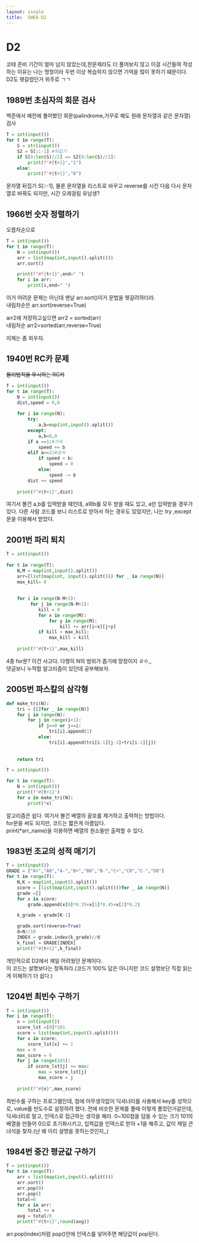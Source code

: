 ```yaml
---
layout: single
title:  SWEA D2
---
```


# D2
  
코테 준비 기간이 얼마 남지 않았는데,한문제라도 더 풀어보지 않고 이걸 시간들여 작성하는 이유는 나는 멍청이라 두번 이상 복습하지 않으면 기억을 많이 못하기 떄문이다.  
D2도 헷갈렸던거 위주로 ㄱㄱ


## 1989번 초심자의 회문 검사
백준에서 예전에 풀어봤던 회문(palindrome,거꾸로 해도 원래 문자열과 같은 문자열)검사

```python
T = int(input())
for t in range(T):
    S = str(input())
    S2 = S[::-1] #뒤집기
    if S[0:len(S)//2] == S2[0:len(S)//2]:
        print(f"#{t+1}","1")
    else:
        print(f"#{t+1}","0")

```
문자열 뒤집기 S[::-1], 물론 문자열을 리스트로 바꾸고 reverse를 시킨 다음
다시 문자열로 바꿔도 되지만, 시간 오래걸림 유남생?  

## 1966번 숫자 정렬하기
오름차순으로
```python
T = int(input())
for t in range(T):
    N = int(input())
    arr = list(map(int,input().split()))
    arr.sort()

    print(f"#f{t+1}",end=" ")
    for i in arr:
        print(i,end=" ")
```
이거 어려운 문제는 아닌데 맨날 arr.sort()이거 문법을 헷갈려하더라.  
내림차순은 arr.sort(reverse=True)  

arr2에 저장하고싶으면 arr2 = sorted(arr)  
내림차순 arr2=sorted(arr,reverse=True)  

이제는 좀 외우자.

## 1940번 RC카 문제
~~물리법칙을 무시하는 RC카~~  

```python
T = int(input())
for t in range(T):
    N = int(input())
    dist,speed = 0,0
    
    for i in range(N):
        try:
            a,b=map(int,input().split())
        except:
            a,b=0,0
        if a ==1:#가속
            speed += b
        elif a==2:#감속
            if speed < b:
                speed = 0
            else:
                speed -= b
        dist += speed
    
    print(f"#{t+1}",dist)

```
여기서 볼건 a,b를 입력받을 때인데, a와b를 모두 받을 때도 있고, a만 입력받을 경우가 있다. 다른 사람 코드를 보니 리스트로 받아서 하는 경우도 있었지만, 나는 try ,except문을 이용해서 받았다.



## 2001번 파리 퇴치

```python
T = int(input())
 
for t in range(T):
    N,M = map(int,input().split())
    arr=[list(map(int, input().split())) for _ in range(N)]
    max_kill= 0
     
 
    for i in range(N-M+1):
         for j in range(N-M+1):
            kill = 0
            for x in range(M):
                for y in range(M):
                    kill += arr[i+x][j+y]
            if kill > max_kill:
                max_kill = kill        
     
    print(f"#{t+1}",max_kill)
```
4중 for문? 이건 사고다. 다행히 N의 범위가 좁기에 망정이지 ㄹㅇ,,  
댓글보니 누적합 알고리즘이 있던데 공부해보자.  

## 2005번 파스칼의 삼각형

```python
def make_tri(N):
    tri = [[]for _ in range(N)]
    for i in range(N):
        for j in range(i+1):
            if j==0 or j==i:
                tri[i].append(1)
            else:
                tri[i].append(tri[i-1][j-1]+tri[i-1][j])
        
    
    return tri

T = int(input())

for t in range(T):
    N = int(input())
    print(f"#{t+1}")
    for x in make_tri(N):
        print(*x)
```
알고리즘은 쉽다. 여기서 볼건 배열의 괄호를 제거하고 출력하는 방법이다.  
for문을 써도 되지만, 코드는 짧은게 아름답다.  
print(*arr_name)을 이용하면 배열의 원소들만 출력할 수 있다.  


## 1983번 조교의 성적 매기기

```python
T = int(input())
GRADE = ["A+","A0","A-","B+","B0","B-","C+","C0","C-","D0"]
for t in range(T):
    N,K = map(int,input().split())
    score = [list(map(int,input().split()))for _ in range(N)]
    grade =[]
    for x in score:
        grade.append(x[0]*0.35+x[1]*0.45+x[2]*0.2)

    k_grade = grade[K-1]

    grade.sort(reverse=True)
    d=N//10
    INDEX = grade.index(k_grade)//d
    k_final = GRADE[INDEX]
    print(f"#{t+1}",k_final)
```
개인적으로 D2에서 제일 어려웠던 문제이다.  
이 코드는 설명보다는 정독하라.(코드가 100% 답은 아니지만 코드 설명보단 직접 읽는게
이해하기 더 쉽다.)


## 1204번 최빈수 구하기

```python
T = int(input())
for i in range(T):
    n = int(input())
    score_lst =[0]*101
    score = list(map(int,input().split()))
    for x in score:
        score_lst[x] += 1
    max = 0
    max_score = 0
    for j in range(101):
        if score_lst[j] >= max:
            max = score_lst[j]
            max_score = j
         
    print(f"#{n}",max_score)
```
최빈수를 구하는 프로그램인데, 첨에 아무생각없이 딕셔너리를 사용해서 key를 성적으로,
value를 빈도수로 설정하려 했다. 전에 비슷한 문제를 풀때 이렇게 풀었던거같은데, 딕셔너리로 말고, 인덱스로 접근하는 생각을 해라. 0~100점을 담을 수 있는 크기 101의 배열을 만들어 0으로 초기화시키고, 입력값을 인덱스로 받아 +1을 해주고, 값이 제일 큰 녀석을 찾자.(난 왜 이리 설명을 못하는것인지,,)



## 1984번 중간 평균값 구하기

```python
T = int(input())
for t in range(T):
    arr = list(map(int,input().split()))
    arr.sort()
    arr.pop(0)
    arr.pop()
    total=0
    for x in arr:
        total += x
    avg = total/8
    print(f"#{t+1}",round(avg))
```
arr.pop(index)처럼 pop()안에 인덱스를 넣어주면 해당값이 pop된다.
